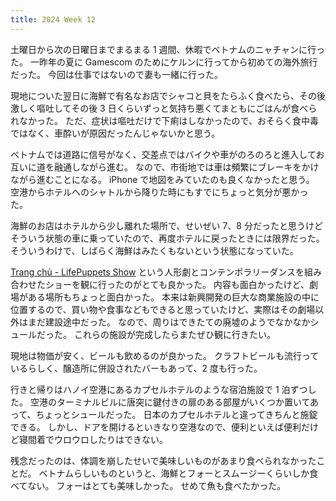 ```yaml
---
title: 2024 Week 12
---
```


土曜日から次の日曜日までまるまる 1 週間、休暇でベトナムのニャチャンに行った。
一昨年の夏に Gamescom のためにケルンに行ってから初めての海外旅行だった。
今回は仕事ではないので妻も一緒に行った。

現地についた翌日に海鮮で有名なお店でシャコと貝をたらふく食べたら、その後激しく嘔吐してその後 3 日くらいずっと気持ち悪くてまともにごはんが食べられなかった。
ただ、症状は嘔吐だけで下痢はしなかったので、おそらく食中毒ではなく、車酔いが原因だったんじゃないかと思う。

ベトナムでは道路に信号がなく、交差点ではバイクや車がのろのろと進入してお互いに道を融通しながら進む。
なので、市街地では車は頻繁にブレーキをかけながら進むことになる。
iPhone で地図をみていたのも良くなかったと思う。
空港からホテルへのシャトルから降りた時にもすでにちょっと気分が悪かった。

海鮮のお店はホテルから少し離れた場所で、せいぜい 7、8 分だったと思うけどそういう状態の車に乗っていたので、再度ホテルに戻ったときには限界だった。
そういうわけで、しばらく海鮮はみたくもないという状態になっていた。

[Trang chủ - LifePuppets Show](https://lifepuppets.show/) という人形劇とコンテンポラリーダンスを組み合わせたショーを観に行ったのがとても良かった。
内容も面白かったけど、劇場がある場所もちょっと面白かった。
本来は新興開発の巨大な商業施設の中に位置するので、買い物や食事などもできると思っていたけど、実際はその劇場以外はまだ建設途中だった。
なので、周りはできたての廃墟のようでなかなかシュールだった。
これらの施設が完成したらまたぜひ観に行きたい。

現地は物価が安く、ビールも飲めるのが良かった。
クラフトビールも流行っているらしく、醸造所に併設されたバーもあって、2 度も行った。

行きと帰りはハノイ空港にあるカプセルホテルのような宿泊施設で 1 泊ずつした。
空港のターミナルビルに唐突に鍵付きの扉のある部屋がいくつか置いてあって、ちょっとシュールだった。
日本のカプセルホテルと違ってきちんと施錠できる。
しかし、ドアを開けるといきなり空港なので、便利といえば便利だけど寝間着でウロウロしたりはできない。

残念だったのは、体調を崩したせいで美味しいものがあまり食べられなかったことだ。
ベトナムらしいものというと、海鮮とフォーとスムージーくらいしか食べてない。
フォーはとても美味しかった。
せめて魚も食べたかった。
